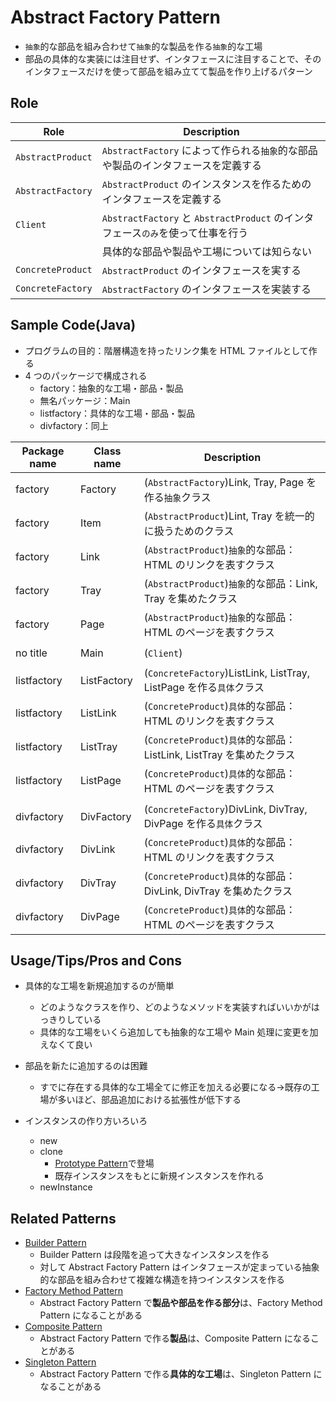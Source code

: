 # Abstract Factory Pattern

- `抽象`的な部品を組み合わせて`抽象`的な製品を作る`抽象`的な工場
- 部品の具体的な実装には注目せず、インタフェースに注目することで、そのインタフェースだけを使って部品を組み立てて製品を作り上げるパターン

## Role

| Role              | Description                                                                      |
| ----------------- | -------------------------------------------------------------------------------- |
| `AbstractProduct` | `AbstractFactory` によって作られる`抽象`的な部品や製品のインタフェースを定義する |
| `AbstractFactory` | `AbstractProduct` のインスタンスを作るためのインタフェースを定義する             |
| `Client`          | `AbstractFactory` と `AbstractProduct` のインタフェース`のみ`を使って仕事を行う  |
|                   | 具体的な部品や製品や工場については知らない                                       |
| `ConcreteProduct` | `AbstractProduct` のインタフェースを実する                                       |
| `ConcreteFactory` | `AbstractFactory` のインタフェースを実装する                                     |

## Sample Code(Java)

- プログラムの目的：階層構造を持ったリンク集を HTML ファイルとして作る
- 4 つのパッケージで構成される
  - factory：抽象的な工場・部品・製品
  - 無名パッケージ：Main
  - listfactory：具体的な工場・部品・製品
  - divfactory：同上

| Package name | Class name  | Description                                                          |
| ------------ | ----------- | -------------------------------------------------------------------- |
| factory      | Factory     | (`AbstractFactory`)Link, Tray, Page を作る`抽象`クラス               |
| factory      | Item        | (`AbstractProduct`)Lint, Tray を統一的に扱うためのクラス             |
| factory      | Link        | (`AbstractProduct`)`抽象`的な部品：HTML のリンクを表すクラス         |
| factory      | Tray        | (`AbstractProduct`)`抽象`的な部品：Link, Tray を集めたクラス         |
| factory      | Page        | (`AbstractProduct`)`抽象`的な部品：HTML のページを表すクラス         |
|              |             |                                                                      |
| no title     | Main        | (`Client`)                                                           |
|              |             |                                                                      |
| listfactory  | ListFactory | (`ConcreteFactory`)ListLink, ListTray, ListPage を作る`具体`クラス   |
| listfactory  | ListLink    | (`ConcreteProduct`)`具体`的な部品：HTML のリンクを表すクラス         |
| listfactory  | ListTray    | (`ConcreteProduct`)`具体`的な部品：ListLink, ListTray を集めたクラス |
| listfactory  | ListPage    | (`ConcreteProduct`)`具体`的な部品：HTML のページを表すクラス         |
|              |             |                                                                      |
| divfactory   | DivFactory  | (`ConcreteFactory`)DivLink, DivTray, DivPage を作る`具体`クラス      |
| divfactory   | DivLink     | (`ConcreteProduct`)`具体`的な部品：HTML のリンクを表すクラス         |
| divfactory   | DivTray     | (`ConcreteProduct`)`具体`的な部品：DivLink, DivTray を集めたクラス   |
| divfactory   | DivPage     | (`ConcreteProduct`)`具体`的な部品：HTML のページを表すクラス         |

## Usage/Tips/Pros and Cons

- 具体的な工場を新規追加するのが簡単
  - どのようなクラスを作り、どのようなメソッドを実装すればいいかがはっきりしている
  - 具体的な工場をいくら追加しても抽象的な工場や Main 処理に変更を加えなくて良い
- 部品を新たに追加するのは困難

  - すでに存在する具体的な工場全てに修正を加える必要になる->既存の工場が多いほど、部品追加における拡張性が低下する

- インスタンスの作り方いろいろ
  - new
  - clone
    - [Prototype Pattern](../06-prototype-pattern/)で登場
    - 既存インスタンスをもとに新規インスタンスを作れる
  - newInstance

## Related Patterns

- [Builder Pattern](../07-builder-pattern/)
  - Builder Pattern は段階を追って大きなインスタンスを作る
  - 対して Abstract Factory Pattern はインタフェースが定まっている抽象的な部品を組み合わせて複雑な構造を持つインスタンスを作る
- [Factory Method Pattern](../04-factory-method-pattern/)
  - Abstract Factory Pattern で**製品や部品を作る部分**は、Factory Method Pattern になることがある
- [Composite Pattern](../11-composite-pattern/)
  - Abstract Factory Pattern で作る**製品**は、Composite Pattern になることがある
- [Singleton Pattern](../05-singleton-pattern/)
  - Abstract Factory Pattern で作る**具体的な工場**は、Singleton Pattern になることがある
